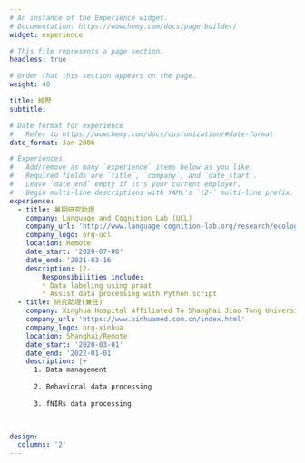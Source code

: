 ```yaml
---
# An instance of the Experience widget.
# Documentation: https://wowchemy.com/docs/page-builder/
widget: experience

# This file represents a page section.
headless: true

# Order that this section appears on the page.
weight: 40

title: 經歷
subtitle:

# Date format for experience
#   Refer to https://wowchemy.com/docs/customization/#date-format
date_format: Jan 2006

# Experiences.
#   Add/remove as many `experience` items below as you like.
#   Required fields are `title`, `company`, and `date_start`.
#   Leave `date_end` empty if it's your current employer.
#   Begin multi-line descriptions with YAML's `|2-` multi-line prefix.
experience:
  - title: 暑期研究助理
    company: Language and Cognition Lab (UCL)
    company_url: 'http://www.language-cognition-lab.org/research/ecological-language/'
    company_logo: org-ucl
    location: Remote
    date_start: '2020-07-08'
    date_end: '2021-03-16'
    description: |2-
        Responsibilities include:
        * Data labeling using praat
        * Assist data processing with Python script
  - title: 研究助理(兼任)
    company: Xinghua Hospital Affiliated To Shanghai Jiao Tong University School of Medicine
    company_url: 'https://www.xinhuamed.com.cn/index.html'
    company_logo: org-xinhua
    location: Shanghai/Remote
    date_start: '2020-03-01'
    date_end: '2022-01-01'
    description: |+
      1. Data management 
        
      2. Behavioral data processing 
        
      3. fNIRs data processing

      

design:
  columns: '2'
---
```

